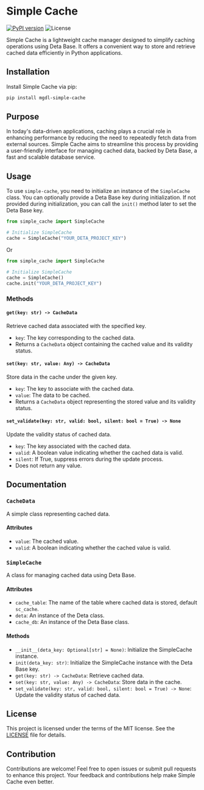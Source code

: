 # Simple Cache

[![PyPI version](https://badge.fury.io/py/mgdl-simple-cache.svg)](https://badge.fury.io/py/mgdl-simple-cache)
![License](https://img.shields.io/badge/license-MIT-blue)


Simple Cache is a lightweight cache manager designed to simplify caching operations using Deta Base. It offers a convenient way to store and retrieve cached data efficiently in Python applications.

## Installation

Install Simple Cache via pip:

```bash
pip install mgdl-simple-cache
```

## Purpose

In today's data-driven applications, caching plays a crucial role in enhancing performance by reducing the need to repeatedly fetch data from external sources. Simple Cache aims to streamline this process by providing a user-friendly interface for managing cached data, backed by Deta Base, a fast and scalable database service.

## Usage

To use `simple-cache`, you need to initialize an instance of the `SimpleCache` class. You can optionally provide a Deta Base key during initialization. If not provided during initialization, you can call the `init()` method later to set the Deta Base key.

```python
from simple_cache import SimpleCache

# Initialize SimpleCache
cache = SimpleCache("YOUR_DETA_PROJECT_KEY")
```

Or

```python
from simple_cache import SimpleCache

# Initialize SimpleCache
cache = SimpleCache()
cache.init("YOUR_DETA_PROJECT_KEY")
```

### Methods

#### `get(key: str) -> CacheData`

Retrieve cached data associated with the specified key.

- `key`: The key corresponding to the cached data.
- Returns a `CacheData` object containing the cached value and its validity status.

#### `set(key: str, value: Any) -> CacheData`

Store data in the cache under the given key.

- `key`: The key to associate with the cached data.
- `value`: The data to be cached.
- Returns a `CacheData` object representing the stored value and its validity status.

#### `set_validate(key: str, valid: bool, silent: bool = True) -> None`

Update the validity status of cached data.

- `key`: The key associated with the cached data.
- `valid`: A boolean value indicating whether the cached data is valid.
- `silent`: If True, suppress errors during the update process.
- Does not return any value.

## Documentation

### `CacheData`

A simple class representing cached data.

#### Attributes

- `value`: The cached value.
- `valid`: A boolean indicating whether the cached value is valid.

### `SimpleCache`

A class for managing cached data using Deta Base.

#### Attributes

- `cache_table`: The name of the table where cached data is stored, default `sc_cache`.
- `deta`: An instance of the Deta class.
- `cache_db`: An instance of the Deta Base class.

#### Methods

- `__init__(deta_key: Optional[str] = None)`: Initialize the SimpleCache instance.
- `init(deta_key: str)`: Initialize the SimpleCache instance with the Deta Base key.
- `get(key: str) -> CacheData`: Retrieve cached data.
- `set(key: str, value: Any) -> CacheData`: Store data in the cache.
- `set_validate(key: str, valid: bool, silent: bool = True) -> None`: Update the validity status of cached data.

## License

This project is licensed under the terms of the MIT license. See the [LICENSE](./LICENSE) file for details.

## Contribution

Contributions are welcome! Feel free to open issues or submit pull requests to enhance this project. Your feedback and contributions help make Simple Cache even better.
